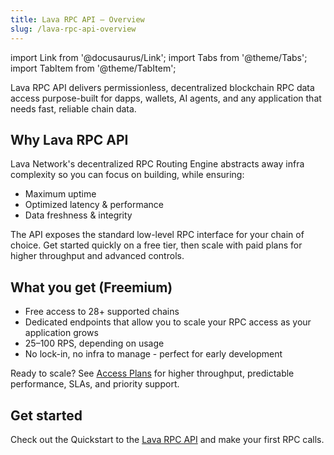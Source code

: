 ```yaml
---
title: Lava RPC API — Overview
slug: /lava-rpc-api-overview
---
```


import Link from '@docusaurus/Link';
import Tabs from '@theme/Tabs';
import TabItem from '@theme/TabItem';

Lava RPC API delivers permissionless, decentralized blockchain RPC data access purpose-built for dapps, wallets, AI agents, and any application that needs fast, reliable chain data.

## Why Lava RPC API

Lava Network's decentralized RPC Routing Engine abstracts away infra complexity so you can focus on building, while ensuring:

- Maximum uptime 
- Optimized latency & performance 
- Data freshness & integrity

The API exposes the standard low-level RPC interface for your chain of choice. Get started quickly on a free tier, then scale with paid plans for higher throughput and advanced controls.

## What you get (Freemium)

- Free access to 28+ supported chains  
- Dedicated endpoints that allow you to scale your RPC access as your application grows
- 25–100 RPS, depending on usage  
- No lock-in, no infra to manage - perfect for early development

Ready to scale? See [Access Plans](rpc-access-plans.md) for higher throughput, predictable performance, SLAs, and priority support.


## Get started

Check out the Quickstart to the [Lava RPC API](quickstart.md) and make your first RPC calls.